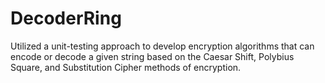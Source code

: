 # DecoderRing
Utilized a unit-testing approach to develop encryption algorithms that can encode or decode a given string based on the Caesar Shift, Polybius Square, and Substitution Cipher methods of encryption. 
